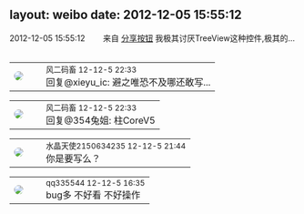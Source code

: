 layout: weibo
date: 2012-12-05 15:55:12
---
<meta name="referrer" content="no-referrer" />

2012-12-05 15:55:12  &nbsp;&nbsp;&nbsp;&nbsp;&nbsp;&nbsp; 来自 <a href="http://app.weibo.com/t/feed/cUcI1A" rel="nofollow">分享按钮</a>
我极其讨厌TreeView这种控件,极其的... ​​​

<table style="width: 100%;">
  <tr>
    <td style="width: 40px;"><img style="border-radius:50%" src="https://tva3.sinaimg.cn/crop.0.0.639.639.50/6d2a6003jw8f3idy69w2gj20hs0hrt9g.jpg?KID=imgbed,tva&Expires=1624465829&ssig=sg5dzBRj8i"></td>
    <td colspan="2"><small>风二码畜 12-12-5 22:33</small><br/>回复@xieyu_ic: 避之唯恐不及哪还敢写...</td>
  </tr>
</table>

<table style="width: 100%;">
  <tr>
    <td style="width: 40px;"><img style="border-radius:50%" src="https://tva3.sinaimg.cn/crop.0.0.639.639.50/6d2a6003jw8f3idy69w2gj20hs0hrt9g.jpg?KID=imgbed,tva&Expires=1624465829&ssig=sg5dzBRj8i"></td>
    <td colspan="2"><small>风二码畜 12-12-5 22:33</small><br/>回复@354兔姐: 柱CoreV5</td>
  </tr>
</table>

<table style="width: 100%;">
  <tr>
    <td style="width: 40px;"><img style="border-radius:50%" src="https://tva1.sinaimg.cn/crop.0.0.80.80.50/803012fbjw8f6z12p78p3j2028028q2p.jpg?KID=imgbed,tva&Expires=1624465829&ssig=2qUobdF%2FBv"></td>
    <td colspan="2"><small>水晶天使2150634235 12-12-5 21:44</small><br/>你是要写么？</td>
  </tr>
</table>

<table style="width: 100%;">
  <tr>
    <td style="width: 40px;"><img style="border-radius:50%" src="https://tva4.sinaimg.cn/crop.0.0.180.180.50/7d25944djw1e8qgp5bmzyj2050050aa8.jpg?KID=imgbed,tva&Expires=1624465829&ssig=XbXMf0DcFN"></td>
    <td colspan="2"><small>qq335544 12-12-5 16:35</small><br/>bug多 不好看 不好操作</td>
  </tr>
</table>
